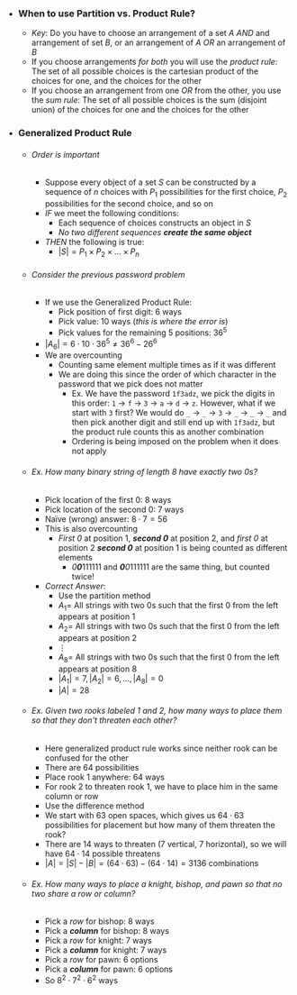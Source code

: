 - ### When to use Partition vs. Product Rule?
	- *Key*: Do you have to choose an arrangement of a set $A$ *AND* and arrangement of set $B$, or an arrangement of $A$ *OR* an arrangement of $B$
	- If you choose arrangements *for both* you will use the *product rule*: The set of all possible choices is the cartesian product of the choices for one, and the choices for the other
	- If you choose an arrangement from one *OR* from the other, you use the *sum rule*: The set of all possible choices is the sum (disjoint union) of the choices for one and the choices for the other

- ### Generalized Product Rule
	- ###### Order is important
		- Suppose every object of a set $S$ can be constructed by a sequence of $n$ choices with $P_1$ possibilities for the first choice, $P_2$ possibilities for the second choice, and so on
		- *IF* we meet the following conditions:
			- Each sequence of choices constructs an object in $S$ 
			- *No two different sequences **create the same object***
		- *THEN* the following is true:
			- $|S|=P_1 \times P_2 \times \dots \times P_n$
	- ###### Consider the previous password problem
		- If we use the Generalized Product Rule:
			- Pick position of first digit: 6 ways
			- Pick value: 10 ways (*this is where the error is*)
			- Pick values for the remaining 5 positions: $36^5$
		- $|A_6| = 6 \cdot 10 \cdot 36^5 \ne 36^6 - 26^6$
		- We are overcounting
			- Counting same element multiple times as if it was different
			- We are doing this since the order of which character in the password that we pick does not matter
				- Ex. We have the password `1f3adz`, we pick the digits in this order: `1` $\rightarrow$  `f` $\rightarrow$  `3` $\rightarrow$  `a` $\rightarrow$  `d` $\rightarrow$  `z`. However, what if we start with `3` first? We would do `_` $\rightarrow$  `_` $\rightarrow$  `3` $\rightarrow$  `_` $\rightarrow$  `_` $\rightarrow$  `_` and then pick another digit and still end up with `1f3adz`, but the product rule counts this as another combination
				- Ordering is being imposed on the problem when it does not apply
	- ###### Ex. How many binary string of length 8 have exactly two 0s?
		- Pick location of the first 0: $8$ ways
		- Pick location of the second 0: $7$ ways
		- Naïve (wrong) answer: $8 \cdot 7 = 56$
		- This is also overcounting
			- *First 0* at position 1, ***second 0*** at position 2, and *first 0* at position 2 ***second 0*** at position 1 is being counted as different elements
				- *0**0***111111 and ***0**0*111111 are the same thing, but counted twice!
		- *Correct Answer*:
			- Use the partition method
			- $A_1 =$ All strings with two 0s such that the first 0 from the left appears at position 1
			- $A_2 =$ All strings with two 0s such that the first 0 from the left appears at position 2
			- $\vdots$
			- $A_8 =$ All strings with two 0s such that the first 0 from the left appears at position 8
			- $|A_1| = 7, |A_2| = 6, \dots, |A_8| = 0$
			- $|A| = 28$
	- ###### Ex. Given two rooks labeled 1 and 2, how many ways to place them so that they don't threaten each other?
		- Here generalized product rule works since neither rook can be confused for the other
		- There are $64$ possibilities 
		- Place rook 1 anywhere: $64$ ways
		- For rook 2 to threaten rook 1, we have to place him in the same column or row
		- Use the difference method
		- We start with $63$ open spaces, which gives us $64 \cdot 63$ possibilities for placement but how many of them threaten the rook? 
		- There are $14$ ways to threaten ($7$ vertical, $7$ horizontal), so we will have $64 \cdot 14$ possible threatens 
		- $|A| = |S|-|B| = (64 \cdot 63) - (64 \cdot 14) = 3136$ combinations
	- ###### Ex. How many ways to place a knight, bishop, and pawn so that no two share a row or column?
		- Pick a *row* for bishop: $8$ ways
		- Pick a ***column*** for bishop: $8$ ways
		- Pick a *row* for knight: $7$ ways
		- Pick a ***column*** for knight: $7$ ways
		- Pick a *row* for pawn: $6$ options
		- Pick a ***column*** for pawn: $6$ options
		- So $8^2 \cdot 7^2 \cdot 6^2$ ways
